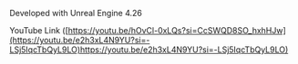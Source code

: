 Developed with Unreal Engine 4.26


YouTube Link
([https://youtu.be/hOvCl-0xLQs?si=CcSWQD8SO_hxhHJw](https://youtu.be/e2h3xL4N9YU?si=-LSj5IqcTbQyL9LO)https://youtu.be/e2h3xL4N9YU?si=-LSj5IqcTbQyL9LO)
